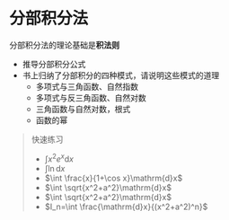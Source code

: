 # 分部积分法

分部积分法的理论基础是**积法则**

-   推导分部积分公式
-   书上归纳了分部积分的四种模式，请说明这些模式的道理
    -   多项式与三角函数、自然指数
    -   多项式与反三角函数、自然对数
    -   三角函数与自然对数，根式
    -   函数的幂

> 快速练习
>
> -   $\int x^2e^x\mathrm{d}x$
> -   $\int \ln \mathrm{d}x$
> -   $\int \frac{x}{1+\cos x}\mathrm{d}x$
> -   $\int \sqrt{x^2+a^2}\mathrm{d}x$
> -   $\int \sqrt{x^2+a^2}\mathrm{d}x$
> -   $I_n=\int \frac{\mathrm{d}x}{(x^2+a^2)^n}$
